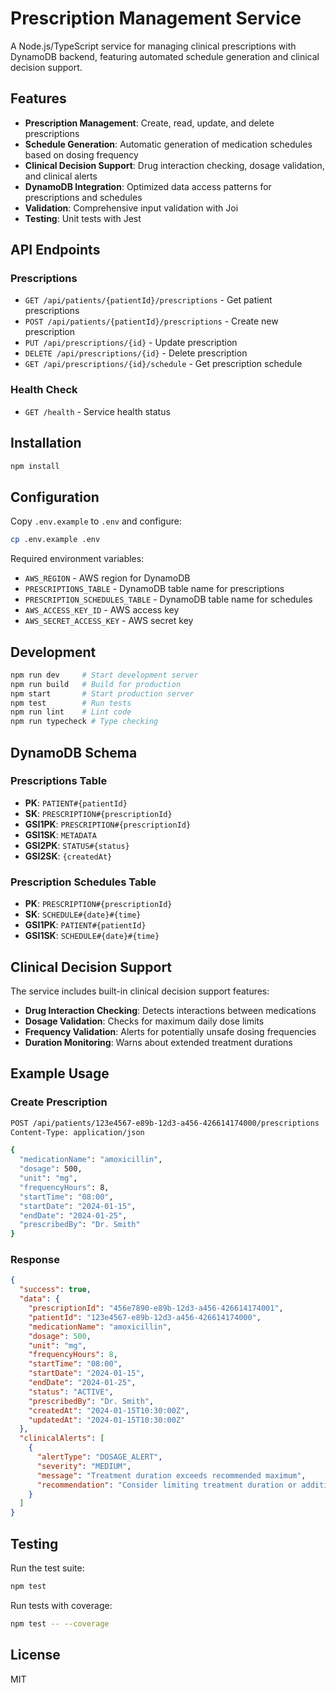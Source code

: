 # Prescription Management Service

A Node.js/TypeScript service for managing clinical prescriptions with DynamoDB backend, featuring automated schedule generation and clinical decision support.

## Features

- **Prescription Management**: Create, read, update, and delete prescriptions
- **Schedule Generation**: Automatic generation of medication schedules based on dosing frequency
- **Clinical Decision Support**: Drug interaction checking, dosage validation, and clinical alerts
- **DynamoDB Integration**: Optimized data access patterns for prescriptions and schedules
- **Validation**: Comprehensive input validation with Joi
- **Testing**: Unit tests with Jest

## API Endpoints

### Prescriptions
- `GET /api/patients/{patientId}/prescriptions` - Get patient prescriptions
- `POST /api/patients/{patientId}/prescriptions` - Create new prescription
- `PUT /api/prescriptions/{id}` - Update prescription
- `DELETE /api/prescriptions/{id}` - Delete prescription
- `GET /api/prescriptions/{id}/schedule` - Get prescription schedule

### Health Check
- `GET /health` - Service health status

## Installation

```bash
npm install
```

## Configuration

Copy `.env.example` to `.env` and configure:

```bash
cp .env.example .env
```

Required environment variables:
- `AWS_REGION` - AWS region for DynamoDB
- `PRESCRIPTIONS_TABLE` - DynamoDB table name for prescriptions
- `PRESCRIPTION_SCHEDULES_TABLE` - DynamoDB table name for schedules
- `AWS_ACCESS_KEY_ID` - AWS access key
- `AWS_SECRET_ACCESS_KEY` - AWS secret key

## Development

```bash
npm run dev     # Start development server
npm run build   # Build for production
npm start       # Start production server
npm test        # Run tests
npm run lint    # Lint code
npm run typecheck # Type checking
```

## DynamoDB Schema

### Prescriptions Table
- **PK**: `PATIENT#{patientId}`
- **SK**: `PRESCRIPTION#{prescriptionId}`
- **GSI1PK**: `PRESCRIPTION#{prescriptionId}`
- **GSI1SK**: `METADATA`
- **GSI2PK**: `STATUS#{status}`
- **GSI2SK**: `{createdAt}`

### Prescription Schedules Table
- **PK**: `PRESCRIPTION#{prescriptionId}`
- **SK**: `SCHEDULE#{date}#{time}`
- **GSI1PK**: `PATIENT#{patientId}`
- **GSI1SK**: `SCHEDULE#{date}#{time}`

## Clinical Decision Support

The service includes built-in clinical decision support features:

- **Drug Interaction Checking**: Detects interactions between medications
- **Dosage Validation**: Checks for maximum daily dose limits
- **Frequency Validation**: Alerts for potentially unsafe dosing frequencies
- **Duration Monitoring**: Warns about extended treatment durations

## Example Usage

### Create Prescription

```bash
POST /api/patients/123e4567-e89b-12d3-a456-426614174000/prescriptions
Content-Type: application/json

{
  "medicationName": "amoxicillin",
  "dosage": 500,
  "unit": "mg",
  "frequencyHours": 8,
  "startTime": "08:00",
  "startDate": "2024-01-15",
  "endDate": "2024-01-25",
  "prescribedBy": "Dr. Smith"
}
```

### Response

```json
{
  "success": true,
  "data": {
    "prescriptionId": "456e7890-e89b-12d3-a456-426614174001",
    "patientId": "123e4567-e89b-12d3-a456-426614174000",
    "medicationName": "amoxicillin",
    "dosage": 500,
    "unit": "mg",
    "frequencyHours": 8,
    "startTime": "08:00",
    "startDate": "2024-01-15",
    "endDate": "2024-01-25",
    "status": "ACTIVE",
    "prescribedBy": "Dr. Smith",
    "createdAt": "2024-01-15T10:30:00Z",
    "updatedAt": "2024-01-15T10:30:00Z"
  },
  "clinicalAlerts": [
    {
      "alertType": "DOSAGE_ALERT",
      "severity": "MEDIUM",
      "message": "Treatment duration exceeds recommended maximum",
      "recommendation": "Consider limiting treatment duration or additional monitoring"
    }
  ]
}
```

## Testing

Run the test suite:

```bash
npm test
```

Run tests with coverage:

```bash
npm test -- --coverage
```

## License

MIT